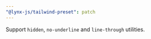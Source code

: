```yaml
---
"@lynx-js/tailwind-preset": patch
---
```


Support `hidden`, `no-underline` and `line-through` utilities.
